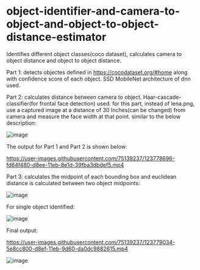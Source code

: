 # object-identifier-and-camera-to-object-and-object-to-object-distance-estimator
Identifies different object classes(coco dataset), calculates camera to object distance and object to object distance.

Part 1: detects objectes defined in https://cocodataset.org/#home along with confidence score of each object.
SSD MobileNet architecture of dnn used.

Part 2: calculates distance between camera to object.
Haar-cascade-classifier(for frontal face detection) used.
for this part, instead of lena.png, use a captured image at a distance of 30 Inches(can be changed) from camera and measure the face width at that point.
similar to the below description:

![image](https://user-images.githubusercontent.com/75139237/123779777-28037d00-d8f0-11eb-94fc-f344e204eb8f.png)

The output for Part 1 and Part 2 is shown below:

https://user-images.githubusercontent.com/75139237/123778696-fd64f480-d8ee-11eb-8e1d-39fba3dbdef5.mp4

Part 3: calculates the midpoint of each bounding box and euclidean distance is calculated between two object midpoints:

![image](https://user-images.githubusercontent.com/75139237/123779239-985dce80-d8ef-11eb-9523-df63967d8958.png)

For single object identified: 

![image](https://user-images.githubusercontent.com/75139237/123779352-b4fa0680-d8ef-11eb-84ca-e051562bb19e.png)

Final output:

https://user-images.githubusercontent.com/75139237/123779034-5e8cc800-d8ef-11eb-9d60-da0dc9882615.mp4

![image](https://user-images.githubusercontent.com/75139237/123779525-e2df4b00-d8ef-11eb-9364-f041327a39ec.png)
